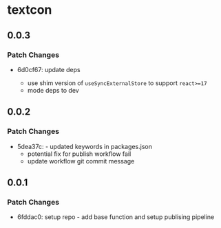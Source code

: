 # textcon

## 0.0.3

### Patch Changes

- 6d0cf67: update deps

  - use shim version of `useSyncExternalStore` to support `react>=17`
  - mode deps to dev

## 0.0.2

### Patch Changes

- 5dea37c: - updated keywords in packages.json
  - potential fix for publish workflow fail
  - update workflow git commit message

## 0.0.1

### Patch Changes

- 6fddac0: setup repo - add base function and setup publising pipeline

